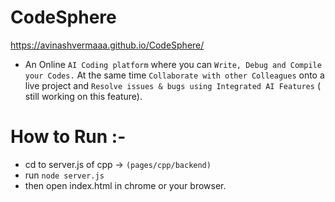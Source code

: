 # CodeSphere
https://avinashvermaaa.github.io/CodeSphere/

*  An Online `AI Coding platform` where you can `Write, Debug and Compile your Codes.`
   At the same time `Collaborate with other Colleagues` onto a live project and `Resolve issues & bugs using Integrated AI Features` ( still working on this feature).


# How to Run :-
* cd to server.js of cpp -> `(pages/cpp/backend)`
* run `node server.js`
* then open index.html in chrome or your browser.
